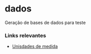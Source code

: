 # dados
Geração de bases de dados para teste 

### Links relevantes
- [Unisdades de medida](http://unitsofmeasure.org/ucum.html)
